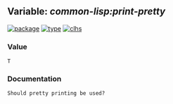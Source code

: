 ## Variable: ***common-lisp:*print-pretty****
[![package](https://img.shields.io/badge/Package-COMMON--LISP-5f9ea0.svg?style=social&colorA=999999)](../) [![type](https://img.shields.io/badge/Type-Variable-5f9ea0.svg?style=social&colorA=999999)](../#variable) [![clhs](https://img.shields.io/badge/CLHS-*PRINT--PRETTY*-5f9ea0.svg?style=social&colorA=999999)](http://www.lispworks.com/documentation/HyperSpec/Body/v_pr_pre.htm) 
### Value
```
T
```
### Documentation
```
Should pretty printing be used?
```
